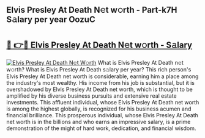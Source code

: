 ## Elvis Presley At Death N𝚎t w𝚘rth - Part-k7H S𝚊lary per year OozuC

# <h2><a href="http://gc01227.nevu.top/?p=Elvis+Presley+At+Death">🔗 👉🔴 Elvis Presley At Death N𝚎t w𝚘rth - S𝚊lary</a></h2>

[![Elvis Presley At Death N𝚎t W𝚘rth](https://i.imgur.com/Oavwk0R.jpeg)](http://gc01227.nevu.top/?p=Elvis+Presley+At+Death)
What is Elvis Presley At Death n𝚎t w𝚘rth? What is Elvis Presley At Death s𝚊lary per year?
This rich person's Elvis Presley At Death net worth is considerable, earning him a place among the industry's most wealthy. His income from his job is substantial, but it is overshadowed by Elvis Presley At Death net worth, which is thought to be amplified by his diverse business pursuits and extensive real estate investments. This affluent individual, whose Elvis Presley At Death net worth is among the highest globally, is recognized for his business acumen and financial brilliance. This prosperous individual, whose Elvis Presley At Death net worth is in the billions and who earns an impressive salary, is a prime demonstration of the might of hard work, dedication, and financial wisdom.
